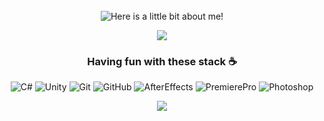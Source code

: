 <div align="center">
<br/>
  
<img src="https://github.com/skoofix/skoofix/blob/main/pudgetri.gif" alt="Here is a little bit about me!">

<br />

<p  align="center">
<img src="https://user-images.githubusercontent.com/73097560/115834477-dbab4500-a447-11eb-908a-139a6edaec5c.gif">
</p>

### **Having fun with these stack ☕**

![C#](https://img.shields.io/badge/-C_Sharp-333333?style=for-the-badge&logo=C-Sharp&logoColor=8A2BE2)
![Unity](https://img.shields.io/badge/Unity-333333?style=for-the-badge&logo=Unity&logoColor=FFFFFF)
![Git](https://img.shields.io/badge/-Git-333?style=for-the-badge&logo=Git)
![GitHub](https://img.shields.io/badge/-GitHub-333?style=for-the-badge&logo=GitHub)
![AfterEffects](https://img.shields.io/badge/After_Effects-333333?style=for-the-badge&logo=Adobe-After-Effects&logoColor=9999FF)
![PremierePro](https://img.shields.io/badge/Premiere_Pro-333333?style=for-the-badge&logo=Adobe-Premiere-Pro&logoColor=9999FF)
![Photoshop](https://img.shields.io/badge/Photoshop-333333?style=for-the-badge&logo=Adobe-Photoshop&logoColor=blue)

<p  align="center">
<img src="https://user-images.githubusercontent.com/73097560/115834477-dbab4500-a447-11eb-908a-139a6edaec5c.gif">
</p>
